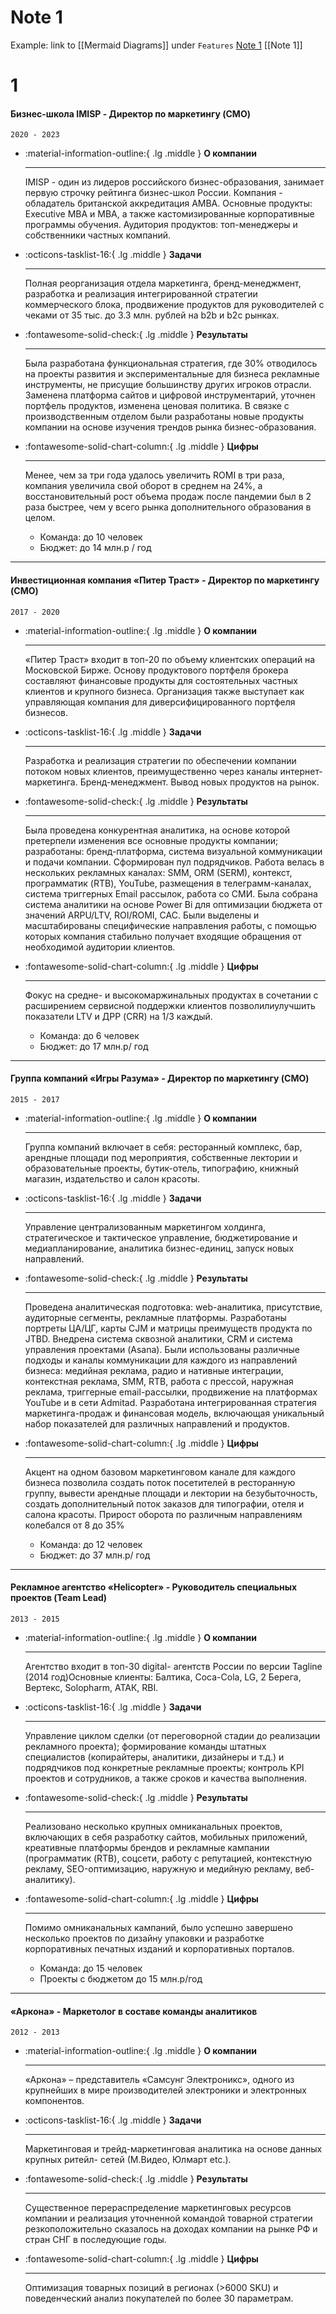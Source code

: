 # Note 1

Example: link to [[Mermaid Diagrams]] under `Features`
[Note 1](Note%201.md)
[[Note 1]]
# 1



#### Бизнес-школа IMISP - Директор по маркетингу (CMO)
`2020 - 2023`
<div class="grid cards" markdown>

-   :material-information-outline:{ .lg .middle } __О компании__

    ---

    IMISP - один из лидеров российского бизнес-образования, занимает первую строчку рейтинга бизнес-школ России. Компания - обладатель британской аккредитация AMBA. Основные продукты: Executive MBA и MBA, а также кастомизированные корпоративные программы обучения. Аудитория продуктов: топ-менеджеры и собственники частных компаний.

-   :octicons-tasklist-16:{ .lg .middle } __Задачи__

    ---

    Полная реорганизация отдела маркетинга, бренд-менеджмент, разработка и реализация интегрированной стратегии коммерческого блока, продвижение продуктов для руководителей с чеками от 35 тыс. до 3.3 млн. рублей на b2b и b2с рынках.

-   :fontawesome-solid-check:{ .lg .middle } __Результаты__

    ---

    Была разработана функциональная стратегия, где 30% отводилось
    на проекты развития и экспериментальные для бизнеса рекламные
    инструменты, не присущие большинству других игроков отрасли.
    Заменена платформа сайтов и цифровой инструментарий, уточнен портфель продуктов, изменена ценовая политика. В связке с производственным отделом были разработаны новые продукты компании на основе изучения трендов рынка бизнес-образования.

-   :fontawesome-solid-chart-column:{ .lg .middle } __Цифры__

    ---

    Менее, чем за три года удалось
    увеличить ROMI в три раза, компания
    увеличила свой оборот в среднем на 24%, а восстановительный рост объема продаж после пандемии был в 2 раза быстрее, чем у всего рынка дополнительного образования в целом.

    * Команда: до 10 человек
    * Бюджет: до 14 млн.р / год

</div>

---
#### Инвестиционная компания «Питер Траст» - Директор по маркетингу (CMO)
`2017 - 2020`

<div class="grid cards" markdown>

-   :material-information-outline:{ .lg .middle } __О компании__

    ---
    «Питер Траст» входит в топ-20 по объему клиентских операций на Московской Бирже. Основу продуктового портфеля брокера составляют финансовые продукты для состоятельных частных клиентов и крупного бизнеса. Организация также выступает как управляющая компания для диверсифицированного портфеля бизнесов.

-   :octicons-tasklist-16:{ .lg .middle } __Задачи__

    ---

    Разработка и реализация стратегии по обеспечении компании потоком новых клиентов, преимущественно через каналы интернет-маркетинга.
    Бренд-менеджмент.
    Вывод новых продуктов на рынок.

-   :fontawesome-solid-check:{ .lg .middle } __Результаты__

    ---

    Была проведена конкурентная аналитика, на основе которой претерпели изменения все основные продукты компании; разработаны: бренд-платформа, система визуальной коммуникации и подачи компании.
    Сформирован пул подрядчиков. Работа велась в нескольких рекламных каналах: SMM, ORM (SERM), контекст, программатик (RTB), YouTube, размещения в телеграмм-каналах, система триггерных Email рассылок, работа со СМИ. Была собрана система аналитики на основе Power Bi для оптимизации бюджета от значений ARPU/LTV, ROI/ROMI, CAC. Были выделены и масштабированы специфические направления работы, с помощью которых компания стабильно получает входящие обращения от необходимой аудитории клиентов.

-   :fontawesome-solid-chart-column:{ .lg .middle } __Цифры__

    ---

    Фокус на средне- и высокомаржинальных продуктах в сочетании с расширением сервисной поддержки клиентов позволилиулучшить показатели LTV и ДРР (CRR) на 1/3 каждый.

    * Команда: до 6 человек
    * Бюджет: до 17 млн.р/ год

</div>

---
#### Группа компаний «Игры Разума» - Директор по маркетингу (CMO)
`2015 - 2017`

<div class="grid cards" markdown>

-   :material-information-outline:{ .lg .middle } __О компании__

    ---
    Группа компаний включает в себя: ресторанный комплекс, бар, арендные площади под мероприятия, собственные лектории и образовательные проекты, бутик-отель, типографию, книжный магазин, издательство и салон красоты.

-   :octicons-tasklist-16:{ .lg .middle } __Задачи__

    ---

    Управление централизованным маркетингом холдинга, стратегическое и тактическое управление, бюджетирование и медиапланирование, аналитика бизнес-единиц, запуск новых направлений.

-   :fontawesome-solid-check:{ .lg .middle } __Результаты__

    ---

    Проведена аналитическая подготовка: web-аналитика, присутствие, аудиторные сегменты, рекламные платформы. Разработаны портреты ЦА/ЦГ, карты CJM и матрицы преимуществ продукта по JTBD. Внедрена система сквозной аналитики, CRM и система управления проектами (Asana). Были использованы различные подходы и каналы коммуникации для каждого из направлений бизнеса: медийная реклама, радио и нативные интеграции, контекстная реклама, SMM, RTB, работа с прессой, наружная реклама, триггерные email-рассылки, продвижение на платформах YouTube и в сети Admitad. Разработана интегрированная стратегия маркетинга-продаж и финансовая модель, включающая уникальный набор показателей для различных направлений и продуктов.

-   :fontawesome-solid-chart-column:{ .lg .middle } __Цифры__

    ---

    Акцент на одном базовом маркетинговом канале для каждого
    бизнеса позволила создать поток посетителей в ресторанную группу,
    вывести арендные площади и лектории на безубыточность, создать дополнительный поток заказов для типографии, отеля и салона красоты. Прирост оборота по различным направлениям колебался от 8 до 35%

    * Команда: до 12 человек
    * Бюджет: до 37 млн.р/ год

</div>

---
#### Рекламное агентство «Helicopter» - Руководитель специальных проектов (Team Lead)
`2013 - 2015`

<div class="grid cards" markdown>

-   :material-information-outline:{ .lg .middle } __О компании__

    ---
    Агентство входит в топ-30 digital- агентств России по версии Tagline (2014 год)Основные клиенты: Балтика, Сoca-Сola, LG, 2 Берега, Вертекс, Solopharm, АТАК, RBI.

-   :octicons-tasklist-16:{ .lg .middle } __Задачи__

    ---

    Управление циклом сделки (от переговорной стадии до реализации рекламного
    проекта); формирование команды штатных специалистов
    (копирайтеры, аналитики, дизайнеры и т.д.) и подрядчиков под конкретные рекламные проекты; контроль KPI проектов и сотрудников, а также сроков и качества выполнения.

-   :fontawesome-solid-check:{ .lg .middle } __Результаты__

    ---

    Реализовано несколько крупных омниканальных проектов, включающих в себя разработку сайтов, мобильных приложений, креативные платформы брендов и рекламные кампании (программатик (RTB), соцсети, работу с репутацией, контекстную рекламу, SEO-оптимизацию, наружную и медийную рекламу, веб-аналитику).

-   :fontawesome-solid-chart-column:{ .lg .middle } __Цифры__

    ---

    Помимо омниканальных кампаний, было успешно завершено несколько проектов по дизайну упаковки и разработке корпоративных печатных изданий и корпоративных порталов.

    * Команда: до 15 человек
    * Проекты с бюджетом до 15 млн.р/год

</div>

---
#### «Аркона» - Маркетолог в составе команды аналитиков
`2012 - 2013`

<div class="grid cards" markdown>

-   :material-information-outline:{ .lg .middle } __О компании__

    ---
    «Аркона» – представитель «Самсунг Электроникс», одного из крупнейших в мире производителей электроники и электронных компонентов.

-   :octicons-tasklist-16:{ .lg .middle } __Задачи__

    ---

    Маркетинговая и трейд-маркетинговая аналитика на основе данных крупных ритейл- сетей (М.Видео, Юлмарт etc.).

-   :fontawesome-solid-check:{ .lg .middle } __Результаты__

    ---

    Существенное перераспределение маркетинговых ресурсов компании и реализация уточненной командой товарной стратегии резкоположительно сказалось на доходах компании на рынке РФ и стран СНГ в последующие годы.

-   :fontawesome-solid-chart-column:{ .lg .middle } __Цифры__

    ---

    Оптимизация товарных позиций в регионах (>6000 SKU) и поведенческий анализ покупателей по более 30 параметрам.

</div>
